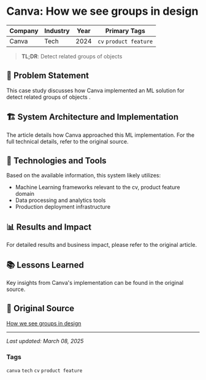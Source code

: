 # Canva: How we see groups in design

| Company | Industry | Year | Primary Tags | 
|---------|----------|------|--------------|
| Canva | Tech | 2024 | `cv` `product feature` |

> **TL;DR**: Detect related groups of objects 

## 📝 Problem Statement

This case study discusses how Canva implemented an ML solution for detect related groups of objects .

## 🏗️ System Architecture and Implementation

The article details how Canva approached this ML implementation. For the full technical details, refer to the original source.

## 🔧 Technologies and Tools

Based on the available information, this system likely utilizes:

- Machine Learning frameworks relevant to the cv, product feature domain
- Data processing and analytics tools
- Production deployment infrastructure

## 📊 Results and Impact

For detailed results and business impact, please refer to the original article.

## 📚 Lessons Learned

Key insights from Canva's implementation can be found in the original source.

## 🔗 Original Source

[How we see groups in design](https://www.canva.dev/blog/engineering/how-we-see-groups-in-design/)

---

*Last updated: March 08, 2025*

### Tags

`canva` `tech` `cv` `product feature`
